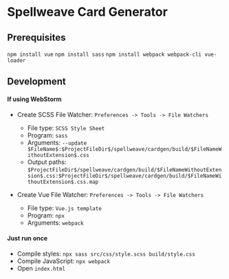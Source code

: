 Spellweave Card Generator
=========================

## Prerequisites ##
`npm install vue`
`npm install sass`
`npm install webpack webpack-cli vue-loader`

## Development ##
#### If using WebStorm ####
- Create SCSS File Watcher: `Preferences -> Tools -> File Watchers`
  - File type: `SCSS Style Sheet`
  - Program: `sass`
  - Arguments: `--update $FileName$:$ProjectFileDir$/spellweave/cardgen/build/$FileNameWithoutExtension$.css`
  - Output paths: `$ProjectFileDir$/spellweave/cardgen/build/$FileNameWithoutExtension$.css:$ProjectFileDir$/spellweave/cardgen/build/$FileNameWithoutExtension$.css.map`
  
- Create Vue File Watcher: `Preferences -> Tools -> File Watchers`
  - File type: `Vue.js template`
  - Program: `npx`
  - Arguments: `webpack`

#### Just run once ####
- Compile styles: `npx sass src/css/style.scss build/style.css`
- Compile JavaScript: `npx webpack`
- Open `index.html`